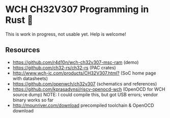 # WCH CH32V307 Programming in Rust :crab:

This is work in progress, not usable yet. Help is welcome!

## Resources

- <https://github.com/r4d10n/wch-ch32v307-msc-ram> (demo)
- <https://github.com/ch32-rs/ch32-rs> (PAC crates)
- <http://www.wch-ic.com/products/CH32V307.html?> (SoC home page with datasheets)
- <https://github.com/openwch/ch32v307> (schematics and references)
- <https://github.com/kprasadvnsi/riscv-openocd-wch> (OpenOCD for WCH source dump)
  NOTE: I could compile this, but got USB errors; vendor binary works so far
- <http://mounriver.com/download> precompiled toolchain & OpenOCD download
